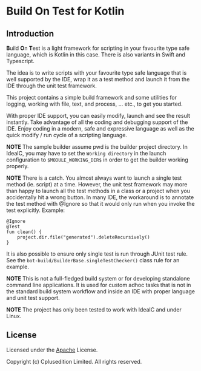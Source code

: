 # **B**uild **O**n **T**est for Kotlin

## Introduction

**B**uild **O**n **T**est is a light framework for scripting in your favourite
type safe language, which is Kotlin in this case. There is also variants in 
Swift and Typescript.

The idea is to write scripts with your favourite type safe language that is 
well supported by the IDE, wrap it as a test method and launch it from the 
IDE through the unit test framework.

This project contains a simple build framework and some utilities for logging, 
working with file, text, and process, ... etc., to get you started.

With proper IDE support, you can easily modify, launch and see the result
instantly. Take advantage of all the coding and debugging support of the
IDE. Enjoy coding in a modern, safe and expressive language as well as the
quick modify / run cycle of a scripting language.

**NOTE** The sample builder assume pwd is the builder project directory. 
In IdeaIC, you may have to set the `Working directory` in the launch 
configuration to `$MODULE_WORKING_DIR$` in order to get the builder
working properly.

**NOTE** There is a catch. You almost always want to launch a single
test method (ie. script) at a time. However, the unit test framework may
more than happy to launch all the test methods in a class or a project when
you accidentally hit a wrong button. In many IDE, the workaround is to
annotate the test method with @Ignore so that it would only run when you
invoke the test explicitly. Example:

```
@Ignore
@Test
fun clean() {
    project.dir.file("generated").deleteRecursively()
}
```
It is also possible to ensure only single test is run through JUnit test rule. 
See the `bot-build/BuilderBase.singleTestChecker()` class rule for an example.

**NOTE** This is not a full-fledged build system or for developing standalone
command line applications. It is used for custom adhoc tasks that is not in 
the standard build system workflow and inside an IDE with proper language and 
unit test support.

**NOTE** The project has only been tested to work with IdeaIC and under Linux.

## License

Licensed under the [Apache](LICENSE) License.

Copyright (c) Cplusedition Limited. All rights reserved.

